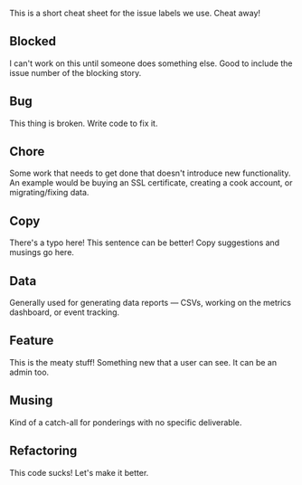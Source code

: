This is a short cheat sheet for the issue labels we use. Cheat away!

Blocked
-------
I can't work on this until someone does something else. Good to include the issue number of the blocking story.

Bug
-------
This thing is broken. Write code to fix it.

Chore
-------
Some work that needs to get done that doesn't introduce new functionality. An example would be buying an SSL certificate, creating a cook account, or migrating/fixing data.

Copy
-------
There's a typo here! This sentence can be better! Copy suggestions and musings go here.

Data
-------
Generally used for generating data reports –– CSVs, working on the metrics dashboard, or event tracking.

Feature
-------
This is the meaty stuff! Something new that a user can see. It can be an admin too.

Musing
-------
Kind of a catch-all for ponderings with no specific deliverable.

Refactoring
-------
This code sucks! Let's make it better.

